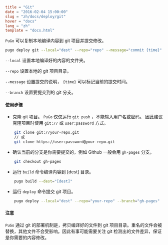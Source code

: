 ```toml
title = "Git"
date = "2016-02-04 15:00:00"
slug = "zh/docs/deploy/git"
hover = "docs"
lang = "zh"
template = "docs.html"
```

`PuGo` 可以复制本地编译内容到 git 项目并提交修改。

```bash
pugo deploy git --local="dest" --repo="repo" --message="commit {time}" --branch="master"
```

`--local` 设置本地编译好的内容的文件夹。

`--repo` 设置本地的 git 项目目录。

`--message` 设置提交的说明， `{time}` 可以标记当前的提交时间。

`--branch` 设置要提交到的 git 分支。

#### 使用步骤

- 克隆 git 项目。 `PuGo` 仅仅运行 `git push` ，不能输入用户名或密码。 因此建议克隆项目时使用 `git://` 或 `user:password` 方式。

```bash
    git clone git://your-repo.git
    // 或
    git clone https://user:password@your-repo.git
```
    
- 确认当前的分支是你需要提交的，例如 Github 一般会用 `gh-pages` 分支。

```bash
    git checkout gh-pages
```
    
- 运行 `build` 命令编译内容到 [dest] 目录。

```bash
    pugo build --dest="[dest]"
```

- 运行 `deploy` 命令提交 git 项目。

```bash
    pugo deploy --local="dest" --repo="your-repo" --branch="gh-pages"
```
    
#### 注意

`PuGo` 通过 git 的部署机制是，拷贝编译好的文件到 git 项目目录。重名的文件会被替换，其他文件不会受影响。因此有事可能需要关注 git 检测出的文件差异，保证是你需要的内容修改。